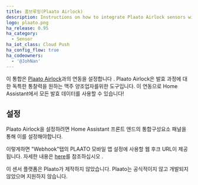 ```yaml
---
title: 홈브루잉(Plaato Airlock)
description: Instructions on how to integrate Plaato Airlock sensors within Home Assistant.
logo: plaato.png
ha_release: 0.95
ha_category:
  - Sensor
ha_iot_class: Cloud Push
ha_config_flow: true
ha_codeowners:
  - '@JohNan'
---
```


이 통합은 [Plaato Airlock](https://www.plaato.io/)과의 연동을 설정합니다 . Plaato Airlock은 발효 과정에 대한 독특한 통찰력을 원하는 맥주 양조업자를위한 도구입니다. 이 연동으로 Home Assistant에서 모든 발효 데이터를 사용할 수 있습니다!

## 설정

Plaato Airlock을 설정하려면 Home Assistant 프론트 엔드의 통합구성요소 패널을 통해 이를 설정해야합니다.

이렇게하면 "Webhook"탭의 PLAATO 모바일 앱 설정에 사용할 웹 후크 URL이 제공됩니다. 자세한 내용은 [here](https://plaato.io/apps/help-center#!hc-general)를 참조하십시오 .

이 센서 플랫폼은 Plaato가 제작하지 않았습니다. Plaato는 공식적이지 않고 개발되지 않았으며 지원하지 않습니다.
